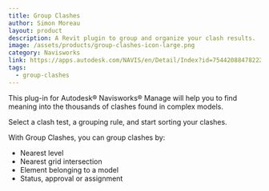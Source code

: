 ```yaml
---
title: Group Clashes
author: Simon Moreau
layout: product
description: A Revit plugin to group and organize your clash results.
image: /assets/products/group-clashes-icon-large.png
category: Navisworks
link: https://apps.autodesk.com/NAVIS/en/Detail/Index?id=7544208847822212204&appLang=en&os=Win64
tags:
  - group-clashes
---
```


This plug-in for Autodesk® Navisworks® Manage will help you to find meaning into the thousands of clashes found in complex models.

Select a clash test, a grouping rule, and start sorting your clashes.

With Group Clashes, you can group clashes by:

* Nearest level
* Nearest grid intersection
* Element belonging to a model
* Status, approval or assignment
